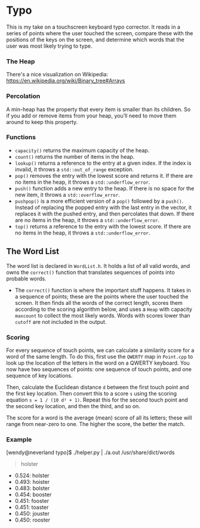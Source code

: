 # Typo

This is my take on a touchscreen keyboard typo corrector. It reads in a
series of points  where the user touched the screen,  compare these with the
positions of the keys on the screen, and determine which words that the user was
most likely trying to type.

### The Heap

There's a nice visualization on Wikipedia:
<https://en.wikipedia.org/wiki/Binary_tree#Arrays>

### Percolation

A min-heap has the property that every item is smaller than its children.  So if
you add or remove items from your heap,  you'll need to move them around to keep
this property.



### Functions


- `capacity()` returns the maximum capacity of the heap.
- `count()` returns the number of items in the heap.
- `lookup()` returns a reference to the entry at a given index.
  If the index is invalid, it throws a `std::out_of_range` exception.
- `pop()` removes the entry with the lowest score and returns it.
  If there are no items in the heap, it throws a `std::underflow_error`.
- `push()` function adds a new entry to the heap.  If there is no space for
  the new item, it throws a `std::overflow_error`.
- `pushpop()` is a more efficient version of a `pop()` followed by
  a `push()`.  Instead of replacing the popped entry with the last entry in the
  vector, it replaces it with the pushed entry, and then percolates that down.
  If there are no items in the heap, it throws a `std::underflow_error`.
- `top()` returns a reference to the entry with the lowest score.
  If there are no items in the heap, it throws a `std::underflow_error`.


## The Word List

The word list is  declared in `WordList.h`. It holds a list of all valid words, and owns the `correct()`
function that translates sequences of points into probable words.

- The `correct()` function  is where the important stuff happens.  It takes in a
  sequence of points; these are the points where the user touched the screen. It
  then finds all the words of the  correct length,  scores them according to the
  scoring algorithm below, and uses a `Heap` with capacity `maxcount` to collect
  the most likely words.  Words with scores lower than `cutoff` are not included
  in the output.


### Scoring

For every sequence  of touch points,  we can calculate  a similarity score for a
word of the same length.  To do this, first use the `QWERTY` map  in `Point.cpp`
to look up the location of the letters in the word on a QWERTY keyboard. You now
have two sequences of points:  one sequence of touch points, and one sequence of
key locations.

Then, calculate the Euclidean distance `d` between the first touch point and the
first key location.  Then convert this to a score `s` using the scoring equation
`s = 1 / (10 d² + 1)`. Repeat this for the second touch point and the second key
location, and then the third, and so on.

The score for a word is the average (mean) score of all its letters;  these will
range from near-zero to one.  The higher the score, the better the match.

### Example

  [wendy@neverland typo]$ ./helper.py | ./a.out /usr/share/dict/words
  > holster
   - 0.524: holster
   - 0.493: hoister
   - 0.483: bolster
   - 0.454: booster
   - 0.451: fooster
   - 0.451: toaster
   - 0.450: jouster
   - 0.450: rooster
  ```
